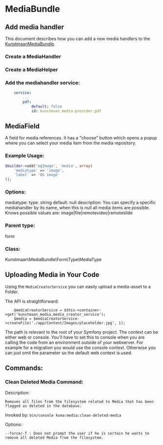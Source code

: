 # MediaBundle


## Add media handler

This document describes how you can add a new media handlers to the [KunstmaanMediaBundle][KunstmaanMediaBundle].

### Create a MediaHandler

### Create a MediaHelper

### Add the mediahandler service:

```yaml
    service:
        ...
        pdf:
            default: false
            id: kunstmaan_media.provider.pdf

```

[KunstmaanMediaBundle]: https://github.com/Kunstmaan/KunstmaanMediaBundle "KunstmaanMediaBundle"

## MediaField

A field for media references. It has a "choose" button which opens a popup where you can select your media item from the media repository.

### Example Usage:

```php
$builder->add('ogImage', 'media', array(
    'mediatype' => 'image',
    'label' => 'OG image'
));
```

### Options:

mediatype:
    type: string
    default: null
    description:
        You can specify a specific mediahandler by its name, when this is null all media items are possible.
        Knows possible values are: image|file|remotevideo|remoteslide

### Parent type:

form

### Class:

Kunstmaan\MediaBundle\Form\Type\MediaType

## Uploading Media in Your Code

Using the ```MediaCreatorService``` you can easily upload a media-asset to a Folder.

The API is straightforward:

```
    $mediaCreatorService = $this->container->get('kunstmaan_media.media_creator_service');
    $media = $mediaCreatorService->createFile('./app/Content/Images/placeholder.jpg', 1);
```

The path is relevant to the root of your Symfony project. The context can be either web or console.
You'll have to set this to console when you are calling the code from an environment outside of your webserver.
For example for a migration you would use the console context. Otherwise you can just omit the parameter
so the default web context is used.

## Commands:

### Clean Deleted Media Command:

Description:

	Removes all files from the filesystem related to Media that has been flagged as deleted in the database.

Invoked by: ```bin/console kuma:media:clean-deleted-media```

Options:

	--force/-f : Does not prompt the user if he is certain he wants to remove all deleted Media from the filesystem.
